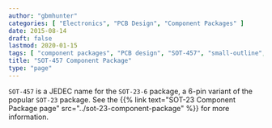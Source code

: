 ```yaml
---
author: "gbmhunter"
categories: [ "Electronics", "PCB Design", "Component Packages" ]
date: 2015-08-14
draft: false
lastmod: 2020-01-15
tags: [ "component packages", "PCB design", "SOT-457", "small-outline", "transistor", "SOT-23", "JEDEC", "SOT-23-6" ]
title: "SOT-457 Component Package"
type: "page"
---
```


`SOT-457` is a JEDEC name for the `SOT-23-6` package, a 6-pin variant of the popular `SOT-23` package. See the {{% link text="SOT-23 Component Package page" src="../sot-23-component-package" %}} for more information.
